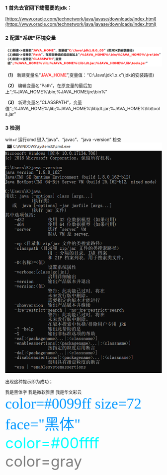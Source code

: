 ### 1 首先去官网下载需要的jdk：
[https://www.oracle.com/technetwork/java/javase/downloads/index.html](https://www.oracle.com/technetwork/java/javase/downloads/index.html)

### 2 配置"系统"环境变量
![](https://github.com/KevinShowli/blog/blob/master/images/java环境变量.png) 

**（1）** 新建变量名“<font face="" color="red">JAVA_HOME</font>”,变量值：“C:\Java\jdk1.x.x”(jdk的安装路径)

**（2）** 编辑变量名“Path”，在原变量的最后加上“;%JAVA_HOME%\bin;%JAVA_HOME\jre\bin%”

**（3）** 新建变量名“CLASSPATH”，变量值“.;%JAVA_HOME%\lib;%JAVA_HOME%\lib\dt.jar;%JAVA_HOME%\lib\tools.jar”

### 3 检测

win+r  运行cmd  键入“java”、“javac”、“java -version” 检查
![](https://github.com/KevinShowli/blog/blob/master/images/javac.png)

出现这种提示即为成功；

<font face="黑体">我是黑体字</font>
<font face="微软雅黑">我是微软雅黑</font>
<font face="STCAIYUN">我是华文彩云</font>
<font color=#0099ff size=7 face="黑体">color=#0099ff size=72 face="黑体"</font>
<font color=#00ffff size=72>color=#00ffff</font>
<font color=gray size=72>color=gray</font>
